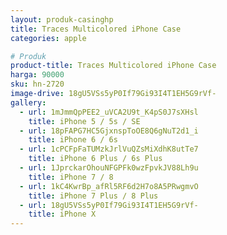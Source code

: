 ```yaml
---
layout: produk-casinghp
title: Traces Multicolored iPhone Case
categories: apple

# Produk
product-title: Traces Multicolored iPhone Case
harga: 90000
sku: hn-2720
image-drive: 18gU5VSs5yP0If79Gi93I4T1EH5G9rVf-
gallery:
  - url: 1mJmmQpPEE2_uVCA2U9t_K4pS0J7sXHsl
    title: iPhone 5 / 5s / SE
  - url: 18pFAPG7HC5GjxnspToOE8Q6gNuT2d1_i
    title: iPhone 6 / 6s
  - url: 1cPCFpFaTUMzkJrlVuQZsMiXdhK8utTe7
    title: iPhone 6 Plus / 6s Plus
  - url: 1JprckarOhouNFGPFk0wzFpvkJV88Lh9u
    title: iPhone 7 / 8
  - url: 1kC4KwrBp_afRl5RF6d2H7o8A5PRwgmvO
    title: iPhone 7 Plus / 8 Plus
  - url: 18gU5VSs5yP0If79Gi93I4T1EH5G9rVf-
    title: iPhone X
---
```

